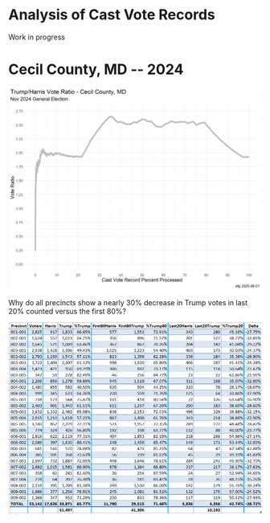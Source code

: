 # Analysis of Cast Vote Records

Work in progress

# Cecil County, MD -- 2024

![image](MD-Cecil-County-2024/CVR-Vote-Ratio-1.png)

Why do all precincts show a nearly 30% decrease in Trump votes in last 20% counted versus the first 80%?

![image](MD-Cecil-County-2024/MD-Cecil-County.PNG)


